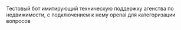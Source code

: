 Тестовый бот имитирующий техническую поддержку агенства по недвижимости, с подключением к нему openai для категоризации вопросов
